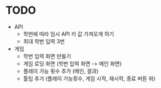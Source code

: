 # TODO
+ API
  - 학번에 따라 임시 API 키 값 가져오게 하기
  - 최대 학번 입력 3번
+ 게임
  - 학번 입력 화면 만들기
  - 게임 로딩 화면 (학번 입력 화면 -> 메인 화면)
  - 플레이 가능 횟수 추가 (메인, 결과)
  - 툴팁 추가 (플레이 가능횟수, 게임 시작, 재시작, 종료 버튼 위)
